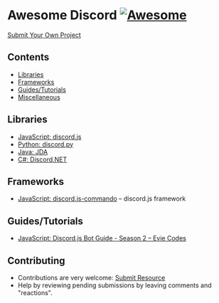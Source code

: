 # Awesome Discord [![Awesome](https://awesome.re/badge.svg)](https://awesome.re)
[Submit Your Own Project](https://github.com/boltxyz/awesome-discord/issues/new)

## Contents
* [Libraries](#libraries)
* [Frameworks](#frameworks)
* [Guides/Tutorials](#guides/tutorials)
* [Miscellaneous]()

## Libraries
* [JavaScript: discord.js](https://discord.js.org)
* [Python: discord.py](https://github.com/Rapptz/discord.py)
* [Java: JDA](https://github.com/DV8FromTheWorld/JDA)
* [C#: Discord.NET](https://github.com/RogueException/Discord.Net)

## Frameworks
* [JavaScript: discord.js-commando]() – discord.js framework

## Guides/Tutorials
* [JavaScript: Discord.js Bot Guide - Season 2 – Evie Codes](https://www.youtube.com/playlist?list=PLm2hXbDAZv10BKGQxTbyQAEYmC0UcMXnH)

## Contributing
* Contributions are very welcome: [Submit Resource](https://github.com/boltxyz/awesome-discord/issues/new)
* Help by reviewing pending submissions by leaving comments and "reactions".
